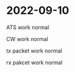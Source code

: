 # 2022-09-10
  ATS work normal
  
  CW work normal
  
  tx packet work normal
  
  rx pakcet work normal
  
